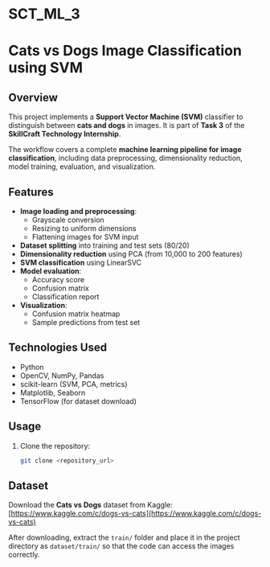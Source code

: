 # SCT_ML_3
# Cats vs Dogs Image Classification using SVM

## Overview
This project implements a **Support Vector Machine (SVM)** classifier to distinguish between **cats and dogs** in images. It is part of **Task 3** of the **SkillCraft Technology Internship**.

The workflow covers a complete **machine learning pipeline for image classification**, including data preprocessing, dimensionality reduction, model training, evaluation, and visualization.

## Features
- **Image loading and preprocessing**:
  - Grayscale conversion
  - Resizing to uniform dimensions
  - Flattening images for SVM input
- **Dataset splitting** into training and test sets (80/20)
- **Dimensionality reduction** using PCA (from 10,000 to 200 features)
- **SVM classification** using LinearSVC
- **Model evaluation**:
  - Accuracy score
  - Confusion matrix
  - Classification report
- **Visualization**:
  - Confusion matrix heatmap
  - Sample predictions from test set

## Technologies Used
- Python  
- OpenCV, NumPy, Pandas  
- scikit-learn (SVM, PCA, metrics)  
- Matplotlib, Seaborn  
- TensorFlow (for dataset download)

## Usage
1. Clone the repository:
   ```bash
   git clone <repository_url>
## Dataset

Download the **Cats vs Dogs** dataset from Kaggle: [https://www.kaggle.com/c/dogs-vs-cats](https://www.kaggle.com/c/dogs-vs-cats)  

After downloading, extract the `train/` folder and place it in the project directory as `dataset/train/` so that the code can access the images correctly.
